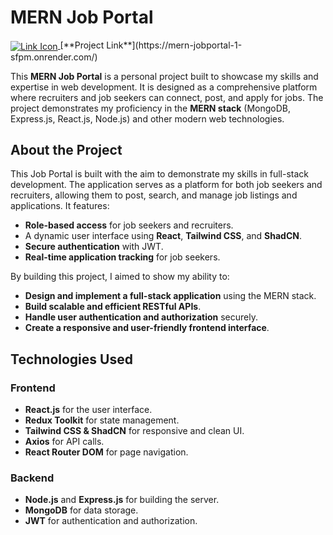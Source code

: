 # MERN Job Portal

<a href="https://mern-jobportal-1-sfpm.onrender.com/">
  <img src="https://img.icons8.com/ios-filled/30/0000FF/link.png" alt="Link Icon" style="vertical-align: middle;"/>
</a> [**Project Link**](https://mern-jobportal-1-sfpm.onrender.com/)

This **MERN Job Portal** is a personal project built to showcase my skills and expertise in web development. It is designed as a comprehensive platform where recruiters and job seekers can connect, post, and apply for jobs. The project demonstrates my proficiency in the **MERN stack** (MongoDB, Express.js, React.js, Node.js) and other modern web technologies.

## About the Project

This Job Portal is built with the aim to demonstrate my skills in full-stack development. The application serves as a platform for both job seekers and recruiters, allowing them to post, search, and manage job listings and applications. It features:

- **Role-based access** for job seekers and recruiters.
- A dynamic user interface using **React**, **Tailwind CSS**, and **ShadCN**.
- **Secure authentication** with JWT.
- **Real-time application tracking** for job seekers.

By building this project, I aimed to show my ability to:

- **Design and implement a full-stack application** using the MERN stack.
- **Build scalable and efficient RESTful APIs**.
- **Handle user authentication and authorization** securely.
- **Create a responsive and user-friendly frontend interface**.

## Technologies Used

### Frontend

- **React.js** for the user interface.
- **Redux Toolkit** for state management.
- **Tailwind CSS & ShadCN** for responsive and clean UI.
- **Axios** for API calls.
- **React Router DOM** for page navigation.

### Backend

- **Node.js** and **Express.js** for building the server.
- **MongoDB** for data storage.
- **JWT** for authentication and authorization.
